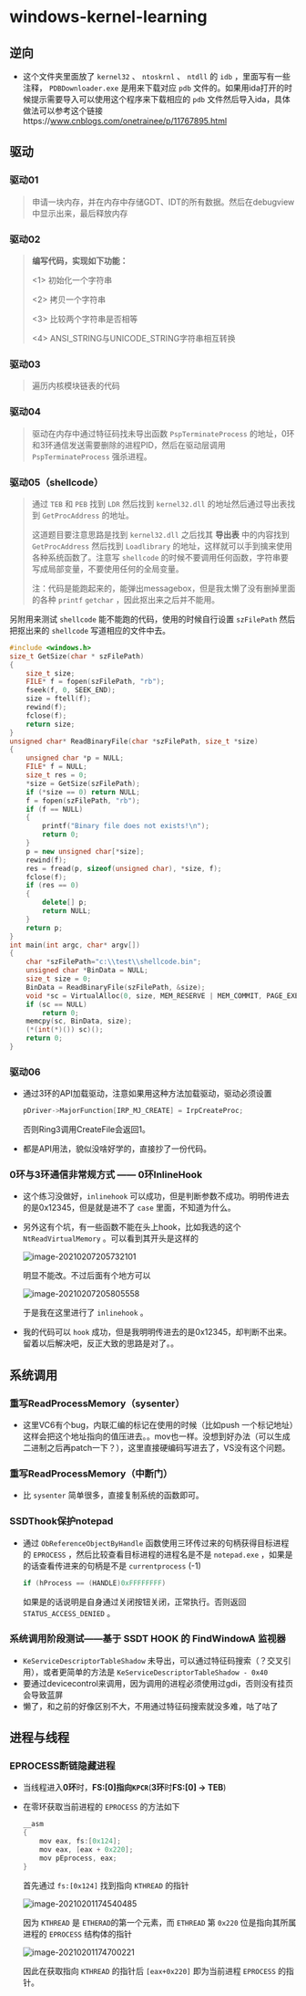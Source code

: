 # windows-kernel-learning

## 逆向

+ 这个文件夹里面放了 `kernel32` 、 `ntoskrnl`  、 `ntdll` 的 `idb` ，里面写有一些注释， `PDBDownloader.exe` 是用来下载对应 `pdb` 文件的。如果用ida打开的时候提示需要导入可以使用这个程序来下载相应的 `pdb` 文件然后导入ida，具体做法可以参考这个链接https://www.cnblogs.com/onetrainee/p/11767895.html

## 驱动

### 驱动01

> 申请一块内存，并在内存中存储GDT、IDT的所有数据。然后在debugview中显示出来，最后释放内存

### 驱动02

>**编写代码，实现如下功能：**
>
><1> 初始化一个字符串
>
><2> 拷贝一个字符串
>
><3> 比较两个字符串是否相等
>
><4> ANSI_STRING与UNICODE_STRING字符串相互转换

### 驱动03

>遍历内核模块链表的代码

### 驱动04

>驱动在内存中通过特征码找未导出函数 `PspTerminateProcess` 的地址，0环和3环通信发送需要删除的进程PID，然后在驱动层调用 `PspTerminateProcess` 强杀进程。

### 驱动05（shellcode）

> 通过 `TEB` 和 `PEB` 找到 `LDR` 然后找到 `kernel32.dll` 的地址然后通过导出表找到 `GetProcAddress` 的地址。
>
> 这道题目要注意思路是找到 `kernel32.dll` 之后找其 **导出表** 中的内容找到 `GetProcAddress` 然后找到 `Loadlibrary` 的地址，这样就可以手到擒来使用各种系统函数了。注意写 `shellcode` 的时候不要调用任何函数，字符串要写成局部变量，不要使用任何的全局变量。
>
> 注：代码是能跑起来的，能弹出messagebox，但是我太懒了没有删掉里面的各种 `printf` `getchar` ，因此抠出来之后并不能用。

另附用来测试 `shellcode` 能不能跑的代码，使用的时候自行设置 `szFilePath` 然后把抠出来的 `shellcode` 写道相应的文件中去。

```cpp
#include <windows.h>
size_t GetSize(char * szFilePath)
{
	size_t size;
	FILE* f = fopen(szFilePath, "rb");
	fseek(f, 0, SEEK_END);
	size = ftell(f);
	rewind(f);
	fclose(f);
	return size;
}
unsigned char* ReadBinaryFile(char *szFilePath, size_t *size)
{
	unsigned char *p = NULL;
	FILE* f = NULL;
	size_t res = 0;
	*size = GetSize(szFilePath);
	if (*size == 0) return NULL;		
	f = fopen(szFilePath, "rb");
	if (f == NULL)
	{
		printf("Binary file does not exists!\n");
		return 0;
	}
	p = new unsigned char[*size];
	rewind(f);
	res = fread(p, sizeof(unsigned char), *size, f);
	fclose(f);
	if (res == 0)
	{
		delete[] p;
		return NULL;
	}
	return p;
}
int main(int argc, char* argv[])
{
	char *szFilePath="c:\\test\\shellcode.bin";
	unsigned char *BinData = NULL;
	size_t size = 0;	
	BinData = ReadBinaryFile(szFilePath, &size);
	void *sc = VirtualAlloc(0, size, MEM_RESERVE | MEM_COMMIT, PAGE_EXECUTE_READWRITE);
	if (sc == NULL)	
		return 0;	
	memcpy(sc, BinData, size);
	(*(int(*)()) sc)();	
	return 0;
}
```

### 驱动06

+ 通过3环的API加载驱动，注意如果用这种方法加载驱动，驱动必须设置

  ```c
  pDriver->MajorFunction[IRP_MJ_CREATE] = IrpCreateProc;
  ```

  否则Ring3调用CreateFile会返回1。

+ 都是API用法，貌似没啥好学的，直接抄了一份代码。

### 0环与3环通信非常规方式 —— 0环InlineHook

+ 这个练习没做好，`inlinehook` 可以成功，但是判断参数不成功。明明传进去的是0x12345，但是就是进不了 `case` 里面，不知道为什么。

+ 另外这有个坑，有一些函数不能在头上hook，比如我选的这个 `NtReadVirtualMemory` 。可以看到其开头是这样的

  ![image-20210207205732101](https://cdn.jsdelivr.net/gh/smallzhong/picgo-pic-bed/image-20210207205732101.png)

  明显不能改。不过后面有个地方可以

  ![image-20210207205805558](https://cdn.jsdelivr.net/gh/smallzhong/picgo-pic-bed/image-20210207205805558.png)

  于是我在这里进行了 `inlinehook` 。

+ 我的代码可以 `hook` 成功，但是我明明传进去的是0x12345，却判断不出来。留着以后解决吧，反正大致的思路是对了。。



## 系统调用

### 重写ReadProcessMemory（sysenter）

+ 这里VC6有个bug，内联汇编的标记在使用的时候（比如push 一个标记地址）这样会把这个地址指向的值压进去。。mov也一样。没想到好办法（可以生成二进制之后再patch一下？），这里直接硬编码写进去了，VS没有这个问题。

### 重写ReadProcessMemory（中断门）

+ 比 `sysenter` 简单很多，直接复制系统的函数即可。

### SSDThook保护notepad

+ 通过 `ObReferenceObjectByHandle` 函数使用三环传过来的句柄获得目标进程的 `EPROCESS` ，然后比较查看目标进程的进程名是不是 `notepad.exe` ，如果是的话查看传进来的句柄是不是 `currentprocess` (-1) 

  ```c
  if (hProcess == (HANDLE)0xFFFFFFFF)
  ```

  如果是的话说明是自身通过关闭按钮关闭，正常执行。否则返回 `STATUS_ACCESS_DENIED` 。

  

### 系统调用阶段测试——基于 SSDT HOOK 的 FindWindowA 监视器

+ `KeServiceDescriptorTableShadow` 未导出，可以通过特征码搜索（？交叉引用），或者更简单的方法是 `KeServiceDescriptorTableShadow - 0x40` 
+ 要通过devicecontrol来调用，因为调用的进程必须使用过gdi，否则没有挂页会导致蓝屏
+ 懒了，和之前的好像区别不大，不用通过特征码搜索就没多难，咕了咕了

## 进程与线程

### EPROCESS断链隐藏进程

+ 当线程进入**0环**时，**FS:[0]指向`KPCR`**(**3环**时**FS:[0] -> TEB**)

+ 在零环获取当前进程的 `EPROCESS` 的方法如下

  ```c
  __asm
  {
      mov eax, fs:[0x124];
      mov eax, [eax + 0x220];
      mov pEprocess, eax;
  }
  ```

  首先通过 `fs:[0x124]` 找到指向 `KTHREAD` 的指针

  ![image-20210201174540485](https://cdn.jsdelivr.net/gh/smallzhong/picgo-pic-bed/image-20210201174700221.png)

  因为 `KTHREAD` 是 `ETHERAD`的第一个元素，而 `ETHREAD` 第 `0x220` 位是指向其所属进程的 `EPROCESS` 结构体的指针

  ![image-20210201174700221](https://cdn.jsdelivr.net/gh/smallzhong/picgo-pic-bed/image-20210201174700221.png)

  因此在获取指向 `KTHREAD` 的指针后 `[eax+0x220]` 即为当前进程 `EPROCESS` 的指针。